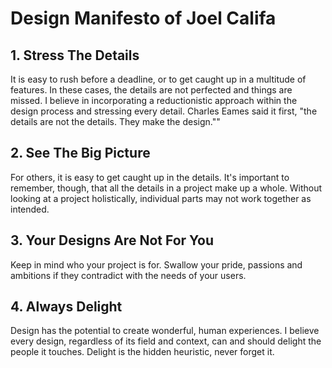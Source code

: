 # Design Manifesto of Joel Califa

## 1. Stress The Details
It is easy to rush before a deadline, or to get caught up in a multitude of features.
In these cases, the details are not perfected and things are missed.
I believe in incorporating a reductionistic approach within the design process and stressing every detail.
Charles Eames said it first, "the details are not the details. They make the design.""

## 2. See The Big Picture
For others, it is easy to get caught up in the details.
It's important to remember, though, that all the details in a project make up a whole.
Without looking at a project holistically, individual parts may not work together as intended.

## 3. Your Designs Are Not For You
Keep in mind who your project is for.
Swallow your pride, passions and ambitions if they contradict with the needs of your users.

## 4. Always Delight
Design has the potential to create wonderful, human experiences.
I believe every design, regardless of its field and context, can and should delight the people it touches.
Delight is the hidden heuristic, never forget it.

